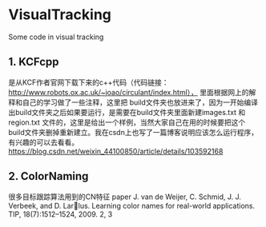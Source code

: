 # VisualTracking
Some code in visual tracking

## 1. KCFcpp 
是从KCF作者官网下载下来的c++代码（代码链接：http://www.robots.ox.ac.uk/~joao/circulant/index.html），
里面根据网上的解释和自己的学习做了一些注释，这里把 build文件夹也放进来了，因为一开始编译出build文件夹之后如果要运行，是需要在build文件夹里面新建images.txt 和 region.txt 文件的，这里是给出一个样例，当然大家自己在用的时候要把这个build文件夹删掉重新建立。我在csdn上也写了一篇博客说明应该怎么运行程序，有兴趣的可以去看看。
  https://blog.csdn.net/weixin_44100850/article/details/103592168
  
 ## 2. ColorNaming
很多目标跟踪算法用到的CN特征
paper
J. van de Weijer, C. Schmid, J. J. Verbeek, and D. Larlus. Learning color names for real-world applications. TIP,
18(7):1512–1524, 2009. 2, 3
